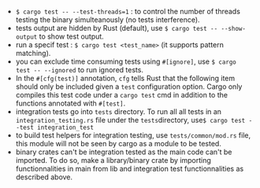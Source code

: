 - `$ cargo test -- --test-threads=1` : to control the number of threads testing the binary simulteanously (no tests interference).
- tests output are hidden by Rust (default), use `$ cargo test -- --show-output` to show test output.
- run a specif test : `$ cargo test <test_name>` (it supports pattern matching).
- you can exclude time consuming tests using `#[ignore]`, use `$ cargo test -- --ignored` to run ignored tests.
- In the `#[cfg(test)]` annotation, `cfg` tells Rust that the following item should only be included given a `test` configuration option. Cargo only compiles this test code under a `cargo test` cmd in addition to the functions annotated with `#[test]`.
- integration tests go into `tests` directory. To run all all tests in an ` integration_testing.rs` file under the `tests`directory, use`$ cargo test --test integration_test`
- to build test helpers for integration testing, use `tests/common/mod.rs` file, this module will not be seen by cargo as a module to be tested.
- binary crates can't be integration tested as the main code can't be imported. To do so, make a library/binary crate by importing functionnalities in main from lib and integration test functionnalities as described above.
